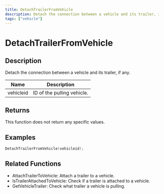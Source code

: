 ```yaml
---
title: DetachTrailerFromVehicle
description: Detach the connection between a vehicle and its trailer, if any.
tags: ["vehicle"]
---
```


# DetachTrailerFromVehicle

<TagLinks />

## Description

Detach the connection between a vehicle and its trailer, if any.

| Name      | Description                |
| --------- | -------------------------- |
| vehicleid | ID of the pulling vehicle. |

## Returns

This function does not return any specific values.

## Examples

```c
DetachTrailerFromVehicle(vehicleid);
```

## Related Functions

- AttachTrailerToVehicle: Attach a trailer to a vehicle.
- IsTrailerAttachedToVehicle: Check if a trailer is attached to a vehicle.
- GetVehicleTrailer: Check what trailer a vehicle is pulling.
